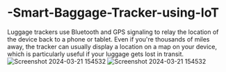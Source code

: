 # -Smart-Baggage-Tracker-using-IoT
Luggage trackers use Bluetooth and GPS signaling to relay the location of the device back to a phone or tablet. Even if you're thousands of miles away, the tracker can usually display a location on a map on your device, which is particularly useful if your luggage gets lost in transit.
![Screenshot 2024-03-21 154532](https://github.com/YadlapudiSaikiran/-Smart-Baggage-Tracker-using-IoT/assets/140141343/06aecb13-7d79-4bdb-8c86-846a4b4d4e35)
![Screenshot 2024-03-21 154532](https://github.com/YadlapudiSaikiran/-Smart-Baggage-Tracker-using-IoT/assets/140141343/bb8ec3b5-e751-4885-83f6-646caf0f3c00)
